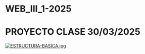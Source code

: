 # WEB_III_1-2025

# PROYECTO CLASE 30/03/2025

[![ESTRUCTURA-BASICA.jpg](https://i.postimg.cc/GmT2QD5C/ESTRUCTURA-BASICA.jpg)](https://postimg.cc/68wt68Kj)
